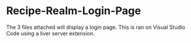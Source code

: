 # Recipe-Realm-Login-Page
The 3 files attached will display a login page. This is ran on Visual Studio Code using a liver server extension.
